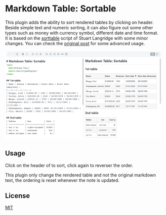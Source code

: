 # Markdown Table: Sortable

This plugin adds the ability to sort rendered tables by clicking on header.
Beside simple text and numeric sorting, it can also figure out some other types such as money with currency symbol, different date and time format.
It is based on the [sorttable](https://www.kryogenix.org/code/browser/sorttable/) script of Stuart Langridge with some minor changes.
You can check the [original post](https://www.kryogenix.org/code/browser/sorttable/) for some advanced usage.

![Preview](https://raw.githubusercontent.com/hieuthi/joplin-plugin-markdown-table-sortable/main/docs/preview.png)

## Usage

Click on the header of to sort, click again to reverser the order.

This plugin only change the rendered table and not the original markdown text, the ordering is reset whenever the note is updated.

## License
[MIT](https://raw.githubusercontent.com/hieuthi/joplin-plugin-markdown-table-sortable/main/LICENSE)